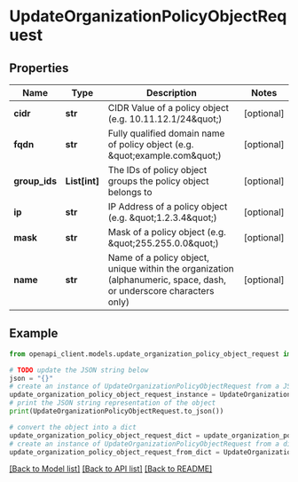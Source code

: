 # UpdateOrganizationPolicyObjectRequest


## Properties

Name | Type | Description | Notes
------------ | ------------- | ------------- | -------------
**cidr** | **str** | CIDR Value of a policy object (e.g. 10.11.12.1/24\&quot;) | [optional] 
**fqdn** | **str** | Fully qualified domain name of policy object (e.g. \&quot;example.com\&quot;) | [optional] 
**group_ids** | **List[int]** | The IDs of policy object groups the policy object belongs to | [optional] 
**ip** | **str** | IP Address of a policy object (e.g. \&quot;1.2.3.4\&quot;) | [optional] 
**mask** | **str** | Mask of a policy object (e.g. \&quot;255.255.0.0\&quot;) | [optional] 
**name** | **str** | Name of a policy object, unique within the organization (alphanumeric, space, dash, or underscore characters only) | [optional] 

## Example

```python
from openapi_client.models.update_organization_policy_object_request import UpdateOrganizationPolicyObjectRequest

# TODO update the JSON string below
json = "{}"
# create an instance of UpdateOrganizationPolicyObjectRequest from a JSON string
update_organization_policy_object_request_instance = UpdateOrganizationPolicyObjectRequest.from_json(json)
# print the JSON string representation of the object
print(UpdateOrganizationPolicyObjectRequest.to_json())

# convert the object into a dict
update_organization_policy_object_request_dict = update_organization_policy_object_request_instance.to_dict()
# create an instance of UpdateOrganizationPolicyObjectRequest from a dict
update_organization_policy_object_request_from_dict = UpdateOrganizationPolicyObjectRequest.from_dict(update_organization_policy_object_request_dict)
```
[[Back to Model list]](../README.md#documentation-for-models) [[Back to API list]](../README.md#documentation-for-api-endpoints) [[Back to README]](../README.md)


